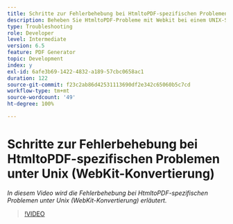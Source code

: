 ```yaml
---
title: Schritte zur Fehlerbehebung bei HtmltoPDF-spezifischen Problemen unter Unix (WebKit-Konvertierung)
description: Beheben Sie HtmltoPDF-Probleme mit Webkit bei einem UNIX-Setup.
type: Troubleshooting
role: Developer
level: Intermediate
version: 6.5
feature: PDF Generator
topic: Development
index: y
exl-id: 6afe3b69-1422-4832-a189-57cbc0658ac1
duration: 122
source-git-commit: f23c2ab86d42531113690df2e342c65060b5c7cd
workflow-type: tm+mt
source-wordcount: '49'
ht-degree: 100%

---
```


# Schritte zur Fehlerbehebung bei HtmltoPDF-spezifischen Problemen unter Unix (WebKit-Konvertierung)

*In diesem Video wird die Fehlerbehebung bei HtmltoPDF-spezifischen Problemen unter Unix (WebKit-Konvertierung) erläutert.*

>[!VIDEO](https://video.tv.adobe.com/v/335548?quality=12&learn=on)
